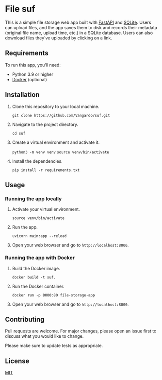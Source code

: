 # File suf

This is a simple file storage web app built with [FastAPI](https://fastapi.tiangolo.com/) and [SQLite](https://www.sqlite.org/index.html). Users can upload files, and the app saves them to disk and records their metadata (original file name, upload time, etc.) in a SQLite database. Users can also download files they've uploaded by clicking on a link.

## Requirements

To run this app, you'll need:

* Python 3.9 or higher
* [Docker](https://www.docker.com/) (optional)

## Installation

1. Clone this repository to your local machine.

    ```git clone https://github.com/Vangardo/suf.git```

2. Navigate to the project directory.

    ```cd suf```

3. Create a virtual environment and activate it.

    ```python3 -m venv venv```
    ```source venv/bin/activate```

4. Install the dependencies.

    ```pip install -r requirements.txt```

## Usage

### Running the app locally

1. Activate your virtual environment.

    ```source venv/bin/activate```

2. Run the app.

    ```uvicorn main:app --reload```

3. Open your web browser and go to `http://localhost:8000`.

### Running the app with Docker

1. Build the Docker image.

    ```docker build -t suf.```

2. Run the Docker container.

    ```docker run -p 8000:80 file-storage-app```

3. Open your web browser and go to `http://localhost:8000`.

## Contributing

Pull requests are welcome. For major changes, please open an issue first to discuss what you would like to change.

Please make sure to update tests as appropriate.

## License

[MIT](https://choosealicense.com/licenses/mit/)


